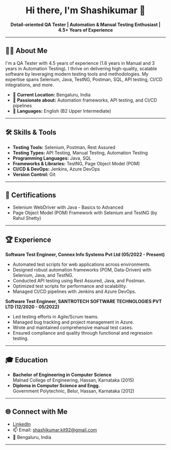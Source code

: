 <h1 align="center">Hi there, I'm Shashikumar 👋</h1>

<p align="center">
  <b>Detail-oriented QA Tester | Automation & Manual Testing Enthusiast | 4.5+ Years of Experience</b>
</p>

---

## 👨‍💻 About Me

I'm a QA Tester with 4.5 years of experience (1.6 years in Manual and 3 years in Automation Testing). I thrive on delivering high-quality, scalable software by leveraging modern testing tools and methodologies. My expertise spans Selenium, Java, TestNG, Postman, SQL, API testing, CI/CD integrations, and more.

- 🏢 **Current Location:** Bengaluru, India
- 🌱 **Passionate about:** Automation frameworks, API testing, and CI/CD pipelines
- 💬 **Languages:** English (B2 Upper Intermediate)

---

## 🛠️ Skills & Tools

- **Testing Tools:** Selenium, Postman, Rest Assured
- **Testing Types:** API Testing, Manual Testing, Automation Testing
- **Programming Languages:** Java, SQL
- **Frameworks & Libraries:** TestNG, Page Object Model (POM)
- **CI/CD & DevOps:** Jenkins, Azure DevOps
- **Version Control:** Git

---

## 📜 Certifications

- Selenium WebDriver with Java - Basics to Advanced
- Page Object Model (POM) Framework with Selenium and TestNG (by Rahul Shetty)

---

## 🏆 Experience

**Software Test Engineer, Connex Info Systems Pvt Ltd (05/2022 - Present)**
- Automated test scripts for web applications across environments.
- Designed robust automation frameworks (POM, Data-Driven) with Selenium, Java, and TestNG.
- Conducted API testing using Rest Assured, Java, and Postman.
- Optimized test scripts for performance and scalability.
- Managed CI/CD pipelines with Jenkins and Azure DevOps.

**Software Test Engineer, SANTROTECH SOFTWARE TECHNOLOGIES PVT LTD (12/2020 - 05/2022)**
- Led testing efforts in Agile/Scrum teams.
- Managed bug tracking and project management in Azure.
- Wrote and maintained comprehensive manual test cases.
- Ensured compliance and quality through functional and regression testing.

---

## 🎓 Education

- **Bachelor of Engineering in Computer Science**  
  Malnad College of Engineering, Hassan, Karnataka (2015)
- **Diploma in Computer Science and Engg.**  
  Government Polytechnic, Belur, Hassan, Karnataka (2012)

---

## 🌐 Connect with Me

- [LinkedIn](https://www.linkedin.com/in/shashikumar-s-b053b1a1)
- 📫 Email: shashikumar.kit92@gmail.com
- 📍 Bengaluru, India

---

<!--
✨ Always learning. Always testing. Let’s connect and build quality software together!
-->

